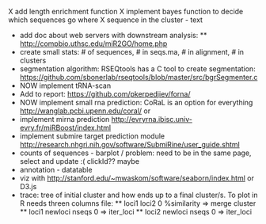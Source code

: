 X add length enrichment function
X implement bayes function to decide which sequences go where
X sequence in the cluster - text
* add doc about web servers with downstream analysis:
** http://compbio.uthsc.edu/miR2GO/home.php
* create small stats: # of sequences, # in seqs.ma, # in alignment, # in clusters
* segmentation algorithm: RSEQtools has a C tool to create segmentation: https://github.com/sbonerlab/rseqtools/blob/master/src/bgrSegmenter.c
* NOW implement tRNA-scan
* Add to report: https://github.com/pkerpedjiev/forna/
* NOW implement small rna  prediction: CoRaL is an option for everything http://wanglab.pcbi.upenn.edu/coral/  or
* implement mirna prediction http://evryrna.ibisc.univ-evry.fr/miRBoost/index.html
* implement submire target prediction module http://research.nhgri.nih.gov/software/SubmiRine/user_guide.shtml
* counts of sequences - barplot / problem: need to be in the same page, select and update :( clickId?? maybe
* annotation - datatable
* viz with http://stanford.edu/~mwaskom/software/seaborn/index.html or D3.js
* trace: tree of initial cluster and how ends up to a final cluster/s. To plot in R needs threen columns file: 
** loci1 loci2 0 %similarity => merge cluster
** loci1 newloci nseqs 0 => iter_loci
** loci2 newloci nseqs 0 => iter_loci
